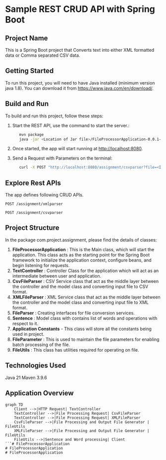 # Sample REST CRUD API with Spring Boot

## Project Name
This is a Spring Boot project that Converts text into either XML formatted data or Comma separated CSV data.

## Getting Started
To run this project, you will need to have Java installed (minimum version java 1.8). You can download it from https://www.java.com/en/download/.

## Build and Run
To build and run this project, follow these steps:

1. Start the REST API, use the command to start the server.:
    ```bash
       mvn package
       java -jar <Location of Jar file>/FileProcessorApplication-0.0.1-SNAPSHOT.jar 
    ```

2. Once started, the app will start running at <http://localhost:8080>. 

3. Send a Request with Parameters on the terminal:
    ```bash
       curl -X POST "http://localhost:8080/assignment/csvparser?file=<InputFilePath>
    ```

## Explore Rest APIs

The app defines following CRUD APIs.

    POST /assignment/xmlparser
    
    POST /assignment/csvparser


## Project Structure
In the package com.project.assignment, please find the details of classes:

1. **FileProcessorApplication** : This is the Main class, which will start the application. This class acts as the starting point for the Spring Boot framework to initialize the application context, configure beans, and begin listening for requests.
2. **TextController** : Controller Class for the application which will act as an intermediate between user and application.
3. **CsvFileParser** : CSV Service class that act as the middle layer between the controller and the model class and converting input file to CSV format.
4. **XMLFileParser** : XML Service class that act as the middle layer between the controller and the model class and converting input file to XML format.
5. **FileParser** : Creating interfaces for file conversion services.
6. **Sentence** : Model class with contains list of words and operations with respect to it.
7. **Application Constants** - This class will store all the constants being used in project.
8. **FileParameter** : This is used to maintain the file parameters for enabling batch processing of the file.
9. **FileUtils** : This class has utilities required for operating on file.

## Technologies Used
Java 21
Maven 3.9.6

## Application Overview

```mermaid
graph TD
    Client -->|HTTP Request| TextController
    TextController -->|File Processing Request| CsvFileParser
    TextController -->|File Processing Request| XMLFileParser
    CsvFileParser -->|File Processing and Output File Generator | FileUtils
    XMLFileParser -->|File Processing and Output File Generator | FileUtils
    FileUtils -->|Sentence and Word processing| Client
```# FileProcessorApplication
# FileProcessorApplication
# FileProcessorApplication
